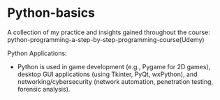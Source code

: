 # Python-basics
A collection of my practice and insights gained throughout the course: python-programming-a-step-by-step-programming-course(Udemy)

Python Applications:
- Python is used in game development (e.g., Pygame for 2D games), desktop GUI applications (using Tkinter, PyQt, wxPython), and networking/cybersecurity (network automation, penetration testing, forensic analysis).
